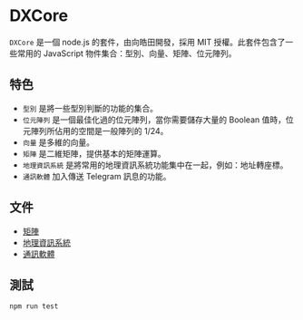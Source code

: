 # DXCore

`DXCore` 是一個 node.js 的套件，由向皓田開發，採用 MIT 授權。此套件包含了一些常用的 JavaScript 物件集合：型別、向量、矩陣、位元陣列。

## 特色

* `型別` 是將一些型別判斷的功能的集合。
* `位元陣列` 是一個最佳化過的位元陣列，當你需要儲存大量的 Boolean 值時，位元陣列所佔用的空間是一般陣列的 1/24。
* `向量` 是多維的向量。
* `矩陣` 是二維矩陣，提供基本的矩陣運算。
* `地理資訊系統` 是將常用的地理資訊系統功能集中在一起，例如：地址轉座標。
* `通訊軟體` 加入傳送 Telegram 訊息的功能。

## 文件

* [矩陣](docs/矩陣.md)
* [地理資訊系統](docs/地理資訊系統.md)
* [通訊軟體](docs/通訊軟體.md)

## 測試

```bash
npm run test